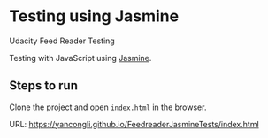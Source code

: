 # Testing using Jasmine

Udacity Feed Reader Testing

Testing with JavaScript using [Jasmine](https://jasmine.github.io/).

## Steps to run

Clone the project and open `index.html` in the browser.

URL: https://yancongli.github.io/FeedreaderJasmineTests/index.html
